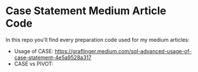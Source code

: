 # Case Statement Medium Article Code

In this repo you'll find every preparation code used for my medium articles:

- Usage of CASE: https://graflinger.medium.com/sql-advanced-usage-of-case-statement-4e5a9528a317
- CASE vs PIVOT: 

